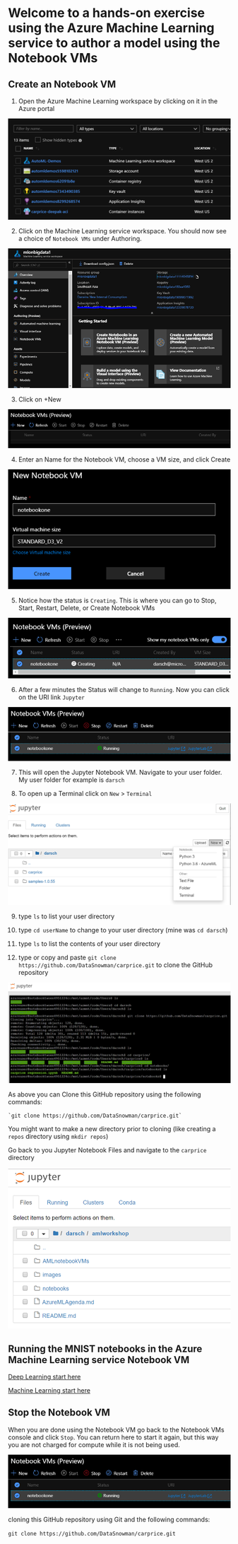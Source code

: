 # Welcome to a hands-on exercise using the **Azure Machine Learning service** to author a model using the **Notebook VMs**


## Create an Notebook VM

1. Open the Azure Machine Learning workspace by clicking on it in the Azure portal

![openworkspace](https://raw.githubusercontent.com/DataSnowman/carprice/master/images/openworkspace.png)

2. Click on the Machine Learning service workspace.  You should now see a choice of ``Notebook VMs`` under Authoring.

![amlServiceWorkspaceOverview](https://raw.githubusercontent.com/DataSnowman/carprice/master/images/amlServiceWorkspaceOverview.png)

3. Click on +New

![amlNotebookVMsConsole](https://raw.githubusercontent.com/DataSnowman/carprice/master/images/amlNotebookVMsConsole.png)

4. Enter an Name for the Notebook VM, choose a VM size, and click Create

![amlNotebookVMsCreate](https://raw.githubusercontent.com/DataSnowman/carprice/master/images/amlNotebookVMsCreate.png)

5. Notice how the status is `Creating`.  This is where you can go to Stop, Start, Restart, Delete, or Create Notebook VMs

![amlNotebookVMsConsole2](https://raw.githubusercontent.com/DataSnowman/carprice/master/images/amlNotebookVMsConsole2.png)

6. After a few minutes the Status will change to `Running`.  Now you can click on the URI link `Jupyter`

![amlNotebookVMsConsole3](https://raw.githubusercontent.com/DataSnowman/carprice/master/images/amlNotebookVMsConsole3.png)

7. This will open the Jupyter Notebook VM.  Navigate to your user folder.  My user folder for example is `darsch`

8. To open up a Terminal click on `New` > `Terminal`

![newTerminal](https://raw.githubusercontent.com/DataSnowman/carprice/master/images/newTerminal.png)

9. type `ls` to list your user directory

10. type `cd userName` to change to your user directory (mine was `cd darsch`)

11. type `ls` to list the contents of your user directory

12. type or copy and paste ``git clone https://github.com/DataSnowman/carprice.git`` to clone the GitHub repository

![terminal](https://raw.githubusercontent.com/DataSnowman/carprice/master/images/terminal.png)

As above you can Clone this GitHub repository using the following commands: 

    `git clone https://github.com/DataSnowman/carprice.git`

You might want to make a new directory prior to cloning (like creating a `repos` directory using `mkdir repos`)

Go back to you Jupyter Notebook Files and navigate to the `carprice` directory






![amlworkshopDir](https://raw.githubusercontent.com/DataSnowman/amlworkshop/master/images/amlworkshopDir.png)

## Running the MNIST notebooks in the Azure Machine Learning service Notebook VM

[Deep Learning start here](https://github.com/DataSnowman/amlworkshop/tree/master/notebooks#mnist-deep-learning-example)

[Machine Learning start here](https://github.com/DataSnowman/amlworkshop/tree/master/notebooks#mnist-machine-learning-example)

## Stop the Notebook VM

When you are done using the Notebook VM go back to the Notebook VMs console and click `Stop`.  You can return here to start it again, but this way you are not charged for compute while it is not being used.

![amlNotebookVMsConsole3Stop](https://raw.githubusercontent.com/DataSnowman/amlworkshop/master/images/amlNotebookVMsConsole3.png)


cloning this GitHub repository using Git and the following commands:

``git clone https://github.com/DataSnowman/carprice.git``